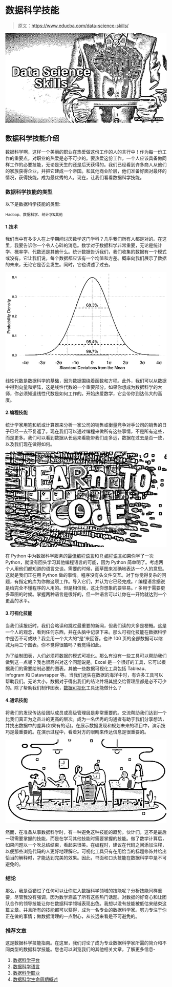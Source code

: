 # 数据科学技能

> 原文：<https://www.educba.com/data-science-skills/>

![Data Science Skills](img/5828b536924fd550f3981f785842397b.png)



## 数据科学技能介绍

数据科学啊，这样一个美丽的职业在热爱做这份工作的人的言行中！作为每一份工作的重要点，对职业的热爱是必不可少的。要热爱这份工作，一个人应该具备做同样工作的必要技能，无论是天生的还是后天获得的。我们已经看到许多商人从他们的家族获得企业，并把它建成一个帝国。和其他商业阶层，他们准备好面对最坏的情况，获得技能，成为最优秀的人。现在，让我们看看数据科学技能。

### 数据科学技能的类型

以下是数据科学技能的类型:

<small>Hadoop、数据科学、统计学&其他</small>

#### 1.技术

我们当中有多少人在上学期间讨厌数学这门学科？几乎我们所有人都是对的。在这里，我要告诉你一个令人心碎的消息。数学对于数据科学非常重要，无论是统计学、概率学、代数还是其他什么。统计数据告诉我们，我们收集的数据有一个模式或没有。它让我们说，每个数据都应该有一个均值和方差。概率向我们展示了数据的未来，无论它是否会发生。同时，它也讲述了过去。

![technical skill in data science](img/e42b504cf128042af076e089f00f8eee.png)



线性代数是数据科学的基础，因为数据围绕着函数和方程。此外，我们可以从数据中得到向量和矩阵，这是线性代数的一个重要部分。如果你想成为数据科学的大师，你必须知道线性代数是如何工作的。开始热爱数学，它会带你到达伟大的高度。

#### 2.编程技能

统计学家用笔和纸或计算器来分析一家公司的销售或衡量竞争对手公司的销售的日子已经一去不复返了。现在我们可以通过编程来做所有这些事情，不是所有这些，而是更多。我们可以看到数据从长远来看能带我们走多远，数据在过去是否一致，以及我们现在做得如何。

![programming skills](img/7c406112b096ad92bdf9fda2146be666.png)



在 Python 中为数据科学服务的[最佳编程语言](https://www.educba.com/best-programming-languages/)和 [R 编程语言](https://www.educba.com/r-programming-language/)如果你学了一次 Python，就没有回头学习其他编程语言的可能，因为 Python 简单明了。考虑两个人用他们都知道的语言交谈。需要的时候，画草图来准确地表达一个人的意思。这就是我们正在用 Python 做的事情。程序没有头文件交互。对于你觉得复杂的问题，有指定的库为你做这项工作。导入它们，并认为它已经完成。r 编程语言据说是给完全不懂程序的人用的。但是相信我，这比你想象的要容易。r 多用于需要更多草图的时候。掌握两种语言是很好的，但一种语言可以让你在一开始就达到一个更高的水平。

#### 3.可视化技能

当我们读报纸时，我们会略读和跳过最重要的新闻，但我们读的大多是梗概。这是一个人的观念，看到任何东西，并在头脑中记录下来。那么可视化技能在数据科学中是否不可或缺？我会用一个大大的“是”来回答。也许 100 页的全部数据可以缩减为两三个图表。你不觉得很酷吗？我觉得如此。

为了绘制图表，人们必须将数据的模式可视化。那么有没有一些工具可以帮助我们做到这一点呢？我也很高兴对这个问题说是。Excel 是一个很好的工具，它可以根据我们的需要绘制必要的图表。其他一些数据可视化工具包括 Tableau、Infogram 和 Datawrapper 等。当我们迷失在数据的海洋中时，有许多工具可以帮助我们。无论大小，数据对于得出我们的结论并将其提交给管理层都是必不可少的。除了帮助我们制作图表，[数据可视化](https://www.educba.com/what-is-data-visualization/)工具还能做什么？

#### 4.通讯技能

将我们的发现传达给团队成员或高级管理层是非常重要的。交流帮助我们达到一个比我们真正为之奋斗的更高的层次。成为一名优秀的沟通者有助于我们分享想法，并找出数据中的差异(如果有的话)。在展示数据发现和规划未来的项目中，演示技巧是最重要的。在演示过程中，看着对方的眼睛来传达信息是很重要的。

![communication skill](img/da60ff323f94be189dfe5e39603e2a31.png)



然而，在准备从事数据科学时，有一种避免这种技能的趋势。伙计们，这不是最后一项需要掌握的技能，而是在学习其他技能时需要掌握的技能。做了数学计算后，如果问题以一个吹总结结束，看起来很美。在编程时，建议在代码之间添加注释，以便那些浏览代码的人更好地理解它。可视化工具只有在用恰当的标题修饰并给出恰当的解释时，才能达到完美的效果。因此，书面和口头技能在数据科学中是不可避免的。

### 结论

那么，我是否错过了任何可以让你进入数据科学领域的技能呢？分析技能同样重要，尽管我没有强调，因为数学涵盖了所有这些热门话题。对数据的好奇心和让团队合作的领导技能让你在数据科学领域表现出色。我想以没有技能被低估来结束这篇文章。并且所有的技能都可以获得，成为一名专业的数据科学家。努力专注于你正在做的事情；做数据清理的一点耐心，从长远来看是不可避免的。

### 推荐文章

这是数据科学技能指南。在这里，我们讨论了成为专业数据科学家所需的简介和不同类型的数据科学技能。您也可以浏览我们的其他相关文章，了解更多信息-

1.  [数据科学平台](https://www.educba.com/data-science-platform/)
2.  [数据科学语言](https://www.educba.com/data-science-languages/)
3.  [数据科学职业](https://www.educba.com/data-science-career/)
4.  [数据科学生命周期概述](https://www.educba.com/data-science-lifecycle/)





